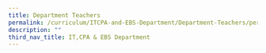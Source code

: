 ```yaml
---
title: Department Teachers
permalink: /curriculum/ITCPA-and-EBS-Department/Department-Teachers/permalink/
description: ""
third_nav_title: IT,CPA & EBS Department
---
```

